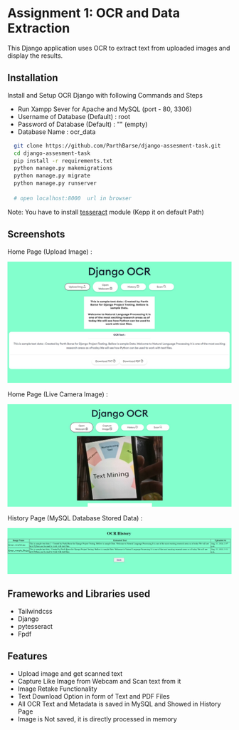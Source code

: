 
# Assignment 1: OCR and Data Extraction

This Django application uses OCR to extract text from uploaded images and 
display the results.



## Installation

Install and Setup OCR Django with following Commands and Steps

- Run Xampp Sever for Apache and MySQL (port - 80, 3306)
- Username of Database (Default) : root
- Password of Database (Default) : "" (empty)
- Database Name : ocr_data

```bash
  git clone https://github.com/ParthBarse/django-assesment-task.git
  cd django-assesment-task
  pip install -r requirements.txt
  python manage.py makemigrations 
  python manage.py migrate 
  python manage.py runserver 
  
  # open localhost:8000  url in browser 
```
Note: You have to install [tesseract](https://github.com/UB-Mannheim/tesseract/wiki) module (Kepp it on default Path)
## Screenshots

Home Page (Upload Image) :

![App Screenshot](https://raw.githubusercontent.com/ParthBarse/django-assesment-task/main/screenshots/ocr-demo-1.jpeg)


Home Page (Live Camera Image) :

![App Screenshot](https://raw.githubusercontent.com/ParthBarse/django-assesment-task/main/screenshots/ocr-demo-2.jpeg)

History Page (MySQL Database Stored Data) :

![App Screenshot](https://raw.githubusercontent.com/ParthBarse/django-assesment-task/main/screenshots/ocr-demo-3.jpeg)
## Frameworks and Libraries used
- Tailwindcss
- Django
- pytesseract
- Fpdf

## Features
- Upload image and get scanned text 
- Capture Like Image from Webcam and Scan text from it 
- Image Retake Functionality
- Text Download Option in form of Text and PDF Files     
- All OCR Text and Metadata is saved in MySQL and Showed in History Page
- Image is Not saved, it is directly processed in memory

